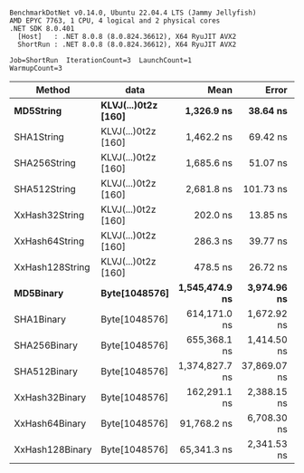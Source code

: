 ```

BenchmarkDotNet v0.14.0, Ubuntu 22.04.4 LTS (Jammy Jellyfish)
AMD EPYC 7763, 1 CPU, 4 logical and 2 physical cores
.NET SDK 8.0.401
  [Host]   : .NET 8.0.8 (8.0.824.36612), X64 RyuJIT AVX2
  ShortRun : .NET 8.0.8 (8.0.824.36612), X64 RyuJIT AVX2

Job=ShortRun  IterationCount=3  LaunchCount=1  
WarmupCount=3  

```
| Method          | data                | Mean           | Error        | StdDev      | Min            | Max            | Gen0   | Allocated |
|---------------- |-------------------- |---------------:|-------------:|------------:|---------------:|---------------:|-------:|----------:|
| **MD5String**       | **KLVJ(...)0t2z [160]** |     **1,326.9 ns** |     **38.64 ns** |     **2.12 ns** |     **1,325.1 ns** |     **1,329.2 ns** | **0.0134** |    **1128 B** |
| SHA1String      | KLVJ(...)0t2z [160] |     1,462.2 ns |     69.42 ns |     3.81 ns |     1,458.9 ns |     1,466.4 ns | 0.0153 |    1416 B |
| SHA256String    | KLVJ(...)0t2z [160] |     1,685.6 ns |     51.07 ns |     2.80 ns |     1,682.8 ns |     1,688.4 ns | 0.0210 |    1856 B |
| SHA512String    | KLVJ(...)0t2z [160] |     2,681.8 ns |    101.73 ns |     5.58 ns |     2,675.7 ns |     2,686.6 ns | 0.0381 |    3240 B |
| XxHash32String  | KLVJ(...)0t2z [160] |       202.0 ns |     13.85 ns |     0.76 ns |       201.2 ns |       202.7 ns | 0.0069 |     584 B |
| XxHash64String  | KLVJ(...)0t2z [160] |       286.3 ns |     39.77 ns |     2.18 ns |       284.4 ns |       288.7 ns | 0.0086 |     728 B |
| XxHash128String | KLVJ(...)0t2z [160] |       478.5 ns |     26.72 ns |     1.46 ns |       477.2 ns |       480.1 ns | 0.0134 |    1128 B |
| **MD5Binary**       | **Byte[1048576]**       | **1,545,474.9 ns** |  **3,974.96 ns** |   **217.88 ns** | **1,545,266.0 ns** | **1,545,700.8 ns** |      **-** |      **41 B** |
| SHA1Binary      | Byte[1048576]       |   614,171.0 ns |  1,672.92 ns |    91.70 ns |   614,074.8 ns |   614,257.4 ns |      - |      49 B |
| SHA256Binary    | Byte[1048576]       |   655,368.1 ns |  1,414.50 ns |    77.53 ns |   655,298.2 ns |   655,451.5 ns |      - |      57 B |
| SHA512Binary    | Byte[1048576]       | 1,374,827.7 ns | 37,869.07 ns | 2,075.73 ns | 1,372,645.0 ns | 1,376,776.7 ns |      - |      89 B |
| XxHash32Binary  | Byte[1048576]       |   162,291.1 ns |  2,388.15 ns |   130.90 ns |   162,154.6 ns |   162,415.6 ns |      - |      32 B |
| XxHash64Binary  | Byte[1048576]       |    91,768.2 ns |  6,708.30 ns |   367.70 ns |    91,440.1 ns |    92,165.6 ns |      - |      32 B |
| XxHash128Binary | Byte[1048576]       |    65,341.3 ns |  2,341.53 ns |   128.35 ns |    65,258.7 ns |    65,489.2 ns |      - |      40 B |

